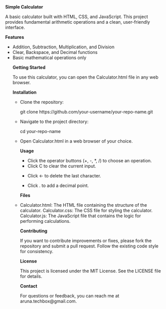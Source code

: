 <body>
<b>Simple Calculator</b>

<p>A basic calculator built with HTML, CSS, and JavaScript. This project provides fundamental arithmetic operations and a clean, user-friendly interface.</p>

<b>Features</b>
<ul>
<li>Addition, Subtraction, Multiplication, and Division</li>
<li>Clear, Backspace, and Decimal functions</li>
<li>Basic mathematical operations only</li>
</u>

<b>Getting Started</b>
<p>To use this calculator, you can open the Calculator.html file in any web browser.</p>

<b>Installation</b>
<ul>
<li>Clone the repository:</li>
<p>git clone https://github.com/your-username/your-repo-name.git</p>

<li>Navigate to the project directory:</li>
<p>cd your-repo-name</p>

<li>Open Calculator.html in a web browser of your choice.</li>

<b>Usage</b>
<ul>
  <li>Click the operator buttons (+, -, *, /) to choose an operation.</li>
  <li>
Click C to clear the current input.</li>
  <li>

Click ← to delete the last character.</li>
   <li>
     Click . to add a decimal point.
   </li>
</ul>



<b>Files</b>
<li>
  Calculator.html: The HTML file containing the structure of the calculator.
Calculator.css: The CSS file for styling the calculator.
Calculator.js: The JavaScript file that contains the logic for performing calculations.
</li>


<b>Contributing</b>
<p>If you want to contribute improvements or fixes, please fork the repository and submit a pull request. Follow the existing code style for consistency.</p>

<b>License</b>
<p>This project is licensed under the MIT License. See the LICENSE file for details.</p>


<b>Contact</b>
<p>For questions or feedback, you can reach me at aruna.techbox@gmail.com.</p>
</body>
